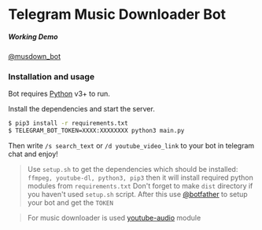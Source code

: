 # Telegram Music Downloader Bot

##### Working Demo
[@musdown_bot](http://telegram.me/musdown_bot)

### Installation and usage
Bot requires [Python](https://python.org/) v3+ to run.

Install the dependencies and start the server.
```sh
$ pip3 install -r requirements.txt
$ TELEGRAM_BOT_TOKEN=XXXX:XXXXXXXX python3 main.py
```
Then write ``/s search_text`` or ``/d youtube_video_link`` to your bot in telegram chat and enjoy!

>Use ```setup.sh``` to get the dependencies which should be installed: ```ffmpeg, youtube-dl, python3, pip3``` then it will install required python modules from ```requirements.txt```
>Don't forget to make ``dist`` directory if you haven't used ``setup.sh`` script.
>After this use [@botfather](http://telegram.me/botfather) to setup your bot and get the ``TOKEN``

>For music downloader is used [youtube-audio](https://github.com/var77/youtube-audio) module
